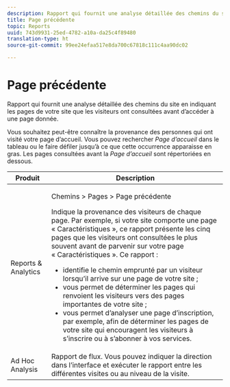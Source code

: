 ```yaml
---
description: Rapport qui fournit une analyse détaillée des chemins du site en indiquant les pages de votre site que les visiteurs ont consultées avant d’accéder à une page donnée.
title: Page précédente
topic: Reports
uuid: 743d9931-25ed-4782-a10a-da25c4f89480
translation-type: ht
source-git-commit: 99ee24efaa517e8da700c67818c111c4aa90dc02

---
```



# Page précédente

Rapport qui fournit une analyse détaillée des chemins du site en indiquant les pages de votre site que les visiteurs ont consultées avant d’accéder à une page donnée.

Vous souhaitez peut-être connaître la provenance des personnes qui ont visité votre page d’accueil. Vous pouvez rechercher *Page d’accueil* dans le tableau ou le faire défiler jusqu’à ce que cette occurrence apparaisse en gras. Les pages consultées avant la *Page d’accueil* sont répertoriées en dessous.

<table id="table_25A2182ACEC94E2190F21B82249577E8"> 
 <thead> 
  <tr> 
   <th colname="col1" class="entry"> Produit </th> 
   <th colname="col2" class="entry"> Description </th> 
  </tr> 
 </thead>
 <tbody> 
  <tr> 
   <td colname="col1"> Reports &amp; Analytics </td> 
   <td colname="col2"> <p> <span class="uicontrol"> Chemins</span> &gt; <span class="uicontrol">Pages</span> &gt; <span class="uicontrol">Page précédente</span> </p> <p>Indique la provenance des visiteurs de chaque page. Par exemple, si votre site comporte une page « Caractéristiques », ce rapport présente les cinq pages que les visiteurs ont consultées le plus souvent avant de parvenir sur votre page « Caractéristiques ». Ce rapport : </p> 
    <ul id="ul_940C3FBD466A49CFB0AC56C170997031"> 
     <li id="li_3C27174CC49D4BF7A76227BE1CD44CCC">identifie le chemin emprunté par un visiteur lorsqu’il arrive sur une page de votre site ; </li> 
     <li id="li_C2C472CC765C48F8AD97CAE588D8F009">vous permet de déterminer les pages qui renvoient les visiteurs vers des pages importantes de votre site ; </li> 
     <li id="li_9BB7E05FF12A4E43A26ABC379DF5061C">vous permet d’analyser une page d’inscription, par exemple, afin de déterminer les pages de votre site qui encouragent les visiteurs à s’inscrire ou à s’abonner à vos services. </li> 
    </ul> </td> 
  </tr> 
  <tr> 
   <td colname="col1"> Ad Hoc Analysis </td> 
   <td colname="col2"> Rapport de flux. Vous pouvez indiquer la direction dans l’interface et exécuter le rapport entre les différentes visites ou au niveau de la visite. </td> 
  </tr> 
 </tbody> 
</table>

